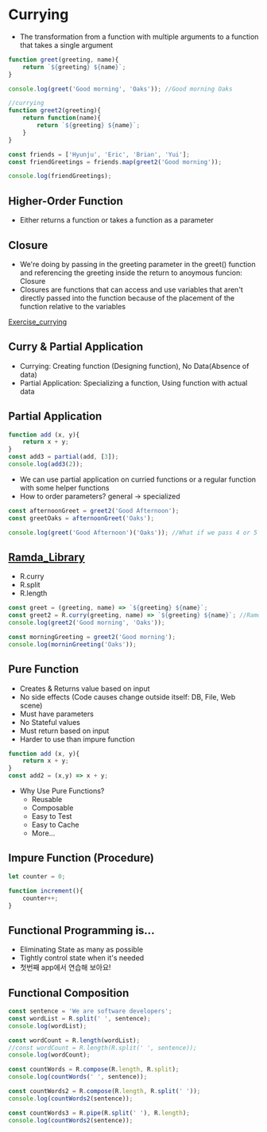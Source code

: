 # Currying
- The transformation from a function with multiple arguments to a function that takes a single argument
```js
function greet(greeting, name){
    return `${greeting} ${name}`;
}

console.log(greet('Good morning', 'Oaks')); //Good morning Oaks 

//currying
function greet2(greeting){
    return function(name){
        return `${greeting} ${name}`;
    }
}

const friends = ['Hyunju', 'Eric', 'Brian', 'Yui'];
const friendGreetings = friends.map(greet2('Good morning'));

console.log(friendGreetings); 
```

## Higher-Order Function
- Either returns a function or takes a function as a parameter

## Closure
- We're doing by passing in the greeting parameter in the greet() function and referencing the greeting inside the return to anoymous funcion: Closure
- Closures are functions that can access and use variables that aren't directly passed into the function because of the placement of the function relative to the variables

[Exercise_currying](http://knowthen.com/fp7)

## Curry & Partial Application
- Currying: Creating function (Designing function), No Data(Absence of data)
- Partial Application: Specializing a function, Using function with actual data

## Partial Application
```js
function add (x, y){
    return x + y;
} 
const add3 = partial(add, [3]);
console.log(add3(2));
```
- We can use partial application on curried functions or a regular function with some helper functions 
- How to order parameters? general -> specialized
```js
const afternoonGreet = greet2('Good Afternoon');
const greetOaks = afternoonGreet('Oaks');

console.log(greet('Good Afternoon')('Oaks')); //What if we pass 4 or 5 parameters? :(
```

## [Ramda_Library](https://ramdajs.com/)
- R.curry
- R.split
- R.length
```js
const greet = (greeting, name) => `${greeting} ${name}`;
const greet2 = R.curry(greeting, name) => `${greeting} ${name}`; //Ramda
console.log(greet2('Good morning', 'Oaks'));

const morningGreeting = greet2('Good morning');
console.log(morninGreeting('Oaks'));
```

## Pure Function 
- Creates & Returns value based on input
- No side effects (Code causes change outside itself: DB, File, Web scene)
- Must have parameters
- No Stateful values
- Must return based on input
- Harder to use than impure function
```js
function add (x, y){
    return x + y;
}
const add2 = (x,y) => x + y;
```
- Why Use Pure Functions?
  - Reusable
  - Composable
  - Easy to Test
  - Easy to Cache
  - More...

## Impure Function (Procedure)
```js
let counter = 0;

function increment(){
    counter++;
}
``` 

## Functional Programming is...
- Eliminating State as many as possible
- Tightly control state when it's needed
- 첫번째 app에서 연습해 보아요!

## Functional Composition
```js
const sentence = 'We are software developers';
const wordList = R.split(' ', sentence);
console.log(wordList);

const wordCount = R.length(wordList);
//const wordCount = R.length(R.split(' ', sentence));
console.log(wordCount);

const countWords = R.compose(R.length, R.split);
console.log(countWords(' ', sentence));

const countWords2 = R.compose(R.length, R.split(' '));
console.log(countWords2(sentence));

const countWords3 = R.pipe(R.split(' '), R.length);
console.log(countWords2(sentence));
``` 
